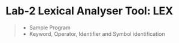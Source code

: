 # Lab-2 Lexical Analyser Tool: LEX
> * Sample Program
> * Keyword, Operator, Identifier and Symbol identification
